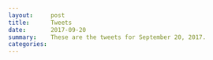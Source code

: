 ```yaml
---
layout:     post
title:      Tweets
date:       2017-09-20
summary:    These are the tweets for September 20, 2017.
categories:
---
```


